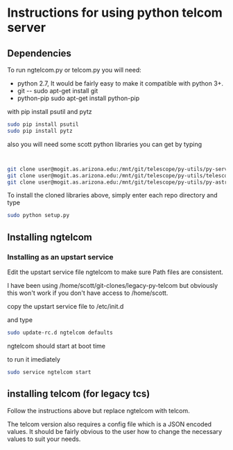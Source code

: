 
# Instructions for using python telcom server #

## Dependencies ##

To run ngtelcom.py or telcom.py you will need:
 - python 2.7, It would be fairly easy to make it compatible
    with python 3+. 
 - git -- sudo apt-get install git
 - python-pip sudo apt-get install python-pip

with pip install psutil and pytz
```bash
sudo pip install psutil
sudo pip install pytz
```
also you will need some scott python libraries you can get by typing
```bash


git clone user@mogit.as.arizona.edu:/mnt/git/telescope/py-utils/py-server
git clone user@mogit.as.arizona.edu:/mnt/git/telescope/py-utils/telescope
git clone user@mogit.as.arizona.edu:/mnt/git/telescope/py-utils/py-astro/astro
```

To install the cloned libraries above, simply enter each repo directory and type 

```bash
sudo python setup.py
```

## Installing ngtelcom ##


### Installing as an upstart service ###
Edit the upstart service file ngtelcom 
to make sure Path files are consistent.

I have been using /home/scott/git-clones/legacy-py-telcom 
but obviously this won't work if you don't have access to /home/scott. 


copy the upstart service file to /etc/init.d

and type 
```bash
sudo update-rc.d ngtelcom defaults
```

ngtelcom should start at boot time

to run it imediately

```bash
sudo service ngtelcom start
```
 

## installing telcom (for legacy tcs) ##
Follow the instructions above but replace
ngtelcom with telcom. 

The telcom version also requires a config file
which is a JSON encoded values. It should be fairly
obvious to the user how to change the necessary values 
to suit your needs. 
